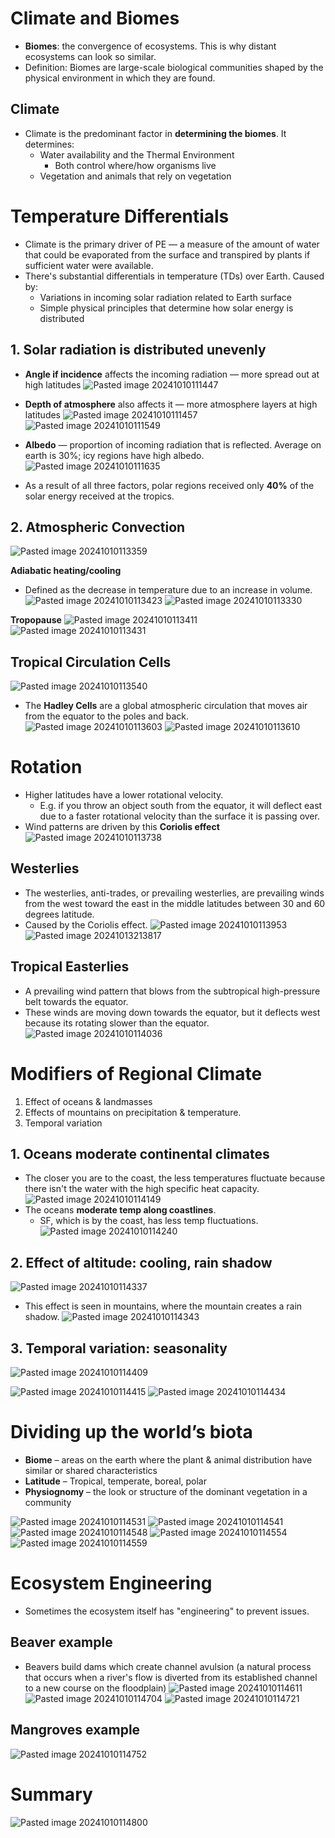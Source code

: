 
# Climate and Biomes
* **Biomes**: the convergence of ecosystems. This is why distant ecosystems can look so similar.
* Definition: Biomes are large-scale biological communities shaped by the physical environment in which they are found.

## Climate
* Climate is the predominant factor in **determining the biomes**. It determines:
	* Water availability and the Thermal Environment
		* Both control where/how organisms live
	* Vegetation and animals that rely on vegetation

# Temperature Differentials
* Climate is the primary driver of PE — a measure of the amount of water that could be evaporated from the surface and transpired by plants if sufficient water were available.
* There's substantial differentials in temperature (TDs) over Earth. Caused by:
	* Variations in incoming solar radiation related to Earth surface
	* Simple physical principles that determine how solar energy is distributed

## **1. Solar radiation is distributed unevenly**
* **Angle if incidence** affects the incoming radiation — more spread out at high latitudes
![Pasted image 20241010111447](Pasted%20image%2020241010111447.png)

* **Depth of atmosphere** also affects it — more atmosphere layers at high latitudes
![Pasted image 20241010111457](Pasted%20image%2020241010111457.png)
![Pasted image 20241010111549](Pasted%20image%2020241010111549.png)

* **Albedo** — proportion of incoming radiation that is reflected. Average on earth is 30%; icy regions have high albedo.
![Pasted image 20241010111635](Pasted%20image%2020241010111635.png)

* As a result of all three factors, polar regions received only **40%** of the solar energy received at the tropics.

## 2. Atmospheric Convection
![Pasted image 20241010113359](Pasted%20image%2020241010113359.png)

**Adiabatic heating/cooling**
* Defined as the decrease in temperature due to an increase in volume.
![Pasted image 20241010113423](Pasted%20image%2020241010113423.png)
![Pasted image 20241010113330](Pasted%20image%2020241010113330.png)

**Tropopause**
![Pasted image 20241010113411](Pasted%20image%2020241010113411.png)![Pasted image 20241010113431](Pasted%20image%2020241010113431.png)

## Tropical Circulation Cells
![Pasted image 20241010113540](Pasted%20image%2020241010113540.png)
* The **Hadley Cells** are a global atmospheric circulation that moves air from the equator to the poles and back.
![Pasted image 20241010113603](Pasted%20image%2020241010113603.png)
![Pasted image 20241010113610](Pasted%20image%2020241010113610.png)

# Rotation
* Higher latitudes have a lower rotational velocity.
	* E.g. if you throw an object south from the equator, it will deflect east due to a faster rotational velocity than the surface it is passing over.
* Wind patterns are driven by this **Coriolis effect**
![Pasted image 20241010113738](Pasted%20image%2020241010113738.png)

## Westerlies
* The westerlies, anti-trades, or prevailing westerlies, are prevailing winds from the west toward the east in the middle latitudes between 30 and 60 degrees latitude.
* Caused by the Coriolis effect.
![Pasted image 20241010113953](Pasted%20image%2020241010113953.png)
![Pasted image 20241013213817](Pasted%20image%2020241013213817.png)
## Tropical Easterlies
* A prevailing wind pattern that blows from the subtropical high-pressure belt towards the equator.
* These winds are moving down towards the equator, but it deflects west because its rotating slower than the equator.
![Pasted image 20241010114036](Pasted%20image%2020241010114036.png)

# Modifiers of Regional Climate
1. Effect of oceans & landmasses
2. Effects of mountains on precipitation & temperature.
3. Temporal variation

## 1. Oceans moderate continental climates
* The closer you are to the coast, the less temperatures fluctuate because there isn't the water with the high specific heat capacity.
![Pasted image 20241010114149](Pasted%20image%2020241010114149.png)
* The oceans **moderate temp along coastlines**.
	* SF, which is by the coast, has less temp fluctuations.
![Pasted image 20241010114240](Pasted%20image%2020241010114240.png)

## 2. Effect of altitude: cooling, rain shadow
![Pasted image 20241010114337](Pasted%20image%2020241010114337.png)
* This effect is seen in mountains, where the mountain creates a rain shadow.
![Pasted image 20241010114343](Pasted%20image%2020241010114343.png)

## 3. Temporal variation: seasonality
![Pasted image 20241010114409](Pasted%20image%2020241010114409.png)

![Pasted image 20241010114415](Pasted%20image%2020241010114415.png)
![Pasted image 20241010114434](Pasted%20image%2020241010114434.png)

# Dividing up the world’s biota
* **Biome** – areas on the earth where the plant & animal distribution have similar or shared characteristics
* **Latitude** – Tropical, temperate, boreal, polar
* **Physiognomy** – the look or structure of the dominant vegetation in a community

![Pasted image 20241010114531](Pasted%20image%2020241010114531.png)
![Pasted image 20241010114541](Pasted%20image%2020241010114541.png)
![Pasted image 20241010114548](Pasted%20image%2020241010114548.png)
![Pasted image 20241010114554](Pasted%20image%2020241010114554.png)
![Pasted image 20241010114559](Pasted%20image%2020241010114559.png)

# Ecosystem Engineering
* Sometimes the ecosystem itself has "engineering" to prevent issues.

## Beaver example
* Beavers build dams which create channel avulsion (a natural process that occurs when a river's flow is diverted from its established channel to a new course on the floodplain)
![Pasted image 20241010114611](Pasted%20image%2020241010114611.png)
![Pasted image 20241010114704](Pasted%20image%2020241010114704.png)
![Pasted image 20241010114721](Pasted%20image%2020241010114721.png)

## Mangroves example
![Pasted image 20241010114752](Pasted%20image%2020241010114752.png)

# Summary
![Pasted image 20241010114800](Pasted%20image%2020241010114800.png)
